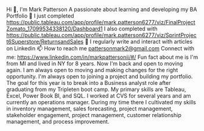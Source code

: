 Hi 👋, I'm Mark Patterson
A passionate about learning and developing my BA Portfolio
🔭 I just completed https://public.tableau.com/app/profile/mark.patterson6277/viz/FinalProjectZomato_17099534338120/Dashboard1
I also completed with https://public.tableau.com/app/profile/mark.patterson6277/viz/SprintProject6Superstore/ReturnsandSales
📝 I regularly write and interact with articles on Linkedin 
📫 How to reach me pattersonmark2@gmail.com
Connect with me: https://www.linkedin.com/in/markpattersonii/#/
 Fun fact about me is I'm from MI and lived in NY for 8 years. Now I'm back and open to moving again. I am always open to moving and making changes for the right opportunity.
 I'm always open to joining a project and building my portfolio. The goal for this year is to break into a Business analyst role after graduating from my Tripleten boot camp.
 My primary skills are Tableau, Excel, Power Book BI, and SQL.
 I worked at CVS for several years and am currently an operations manager. During my time there I cultivated my skills in inventory management, sales forecasting, project management, stakeholder engagement, project management, customer relationship management, and process improvement.

